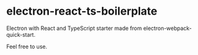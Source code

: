 # electron-react-ts-boilerplate

Electron with React and TypeScript starter made from electron-webpack-quick-start.

Feel free to use.